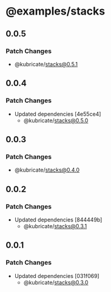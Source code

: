 # @examples/stacks

## 0.0.5

### Patch Changes

- @kubricate/stacks@0.5.1

## 0.0.4

### Patch Changes

- Updated dependencies [4e55ce4]
  - @kubricate/stacks@0.5.0

## 0.0.3

### Patch Changes

- @kubricate/stacks@0.4.0

## 0.0.2

### Patch Changes

- Updated dependencies [844449b]
  - @kubricate/stacks@0.3.1

## 0.0.1

### Patch Changes

- Updated dependencies [031f069]
  - @kubricate/stacks@0.3.0
